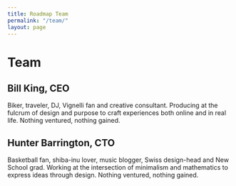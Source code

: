 ```yaml
---
title: Roadmap Team
permalink: "/team/"
layout: page
---
```


# Team

## Bill King, CEO

Biker, traveler, DJ, Vignelli fan and creative consultant. Producing at the fulcrum of design and purpose to craft experiences both online and in real life. Nothing ventured, nothing gained.

## Hunter Barrington, CTO

Basketball fan, shiba-inu lover, music blogger, Swiss design-head and New School grad. Working at the intersection of minimalism and mathematics to express ideas through design. Nothing ventured, nothing gained.
